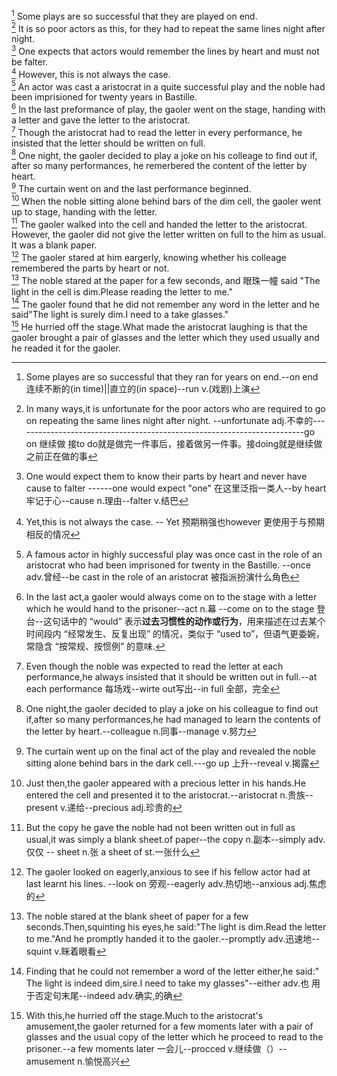 [^1] Some plays are so successful that they are played on end.  
[^2] It is so poor actors as this, for they had to repeat the same lines night after night.  
[^3] One expects that actors would remember the lines by heart and must not be falter.  
[^4] However, this is not always the case.  
[^5] An actor was cast a aristocrat in a quite successful play and the noble had been imprisioned for twenty years in Bastille.  
[^6] In the last preformance of play, the gaoler went on the stage, handing with a letter and gave the letter to the aristocrat.  
[^7] Though the aristocrat had to read the letter in every performance, he insisted that the letter should be written on full.  
[^8] One night, the gaoler decided to play a joke on his colleage to find out if, after so many performances, he remerbered the content of the letter by heart.  
[^9] The curtain went on and the last performance beginned.  
[^10] When the noble sitting alone behind bars of the dim cell, the gaoler went up to stage, handing with the letter.  
[^11] The gaoler walked into the cell and handed the letter to the aristocrat. However, the gaoler did not give the letter written on full to the him as usual. It was a blank paper.  
[^12] The gaoler stared at him eargerly, knowing whether his colleage remembered the parts by heart or not.  
[^13] The noble stared at the paper for a few seconds, and 眼珠一幢 said "The light in the cell is dim.Please reading the letter to me."  
[^14] The gaoler found that he did not remember any word in the letter and he said"The light is surely dim.I need to a take glasses."  
[^15] He hurried off the stage.What made the aristocrat laughing is that the gaoler brought a pair of glasses and the letter which they used usually and he readed it for the gaoler.

[^1]:Some playes are so successful that they ran for years on end.--on end 连续不断的(in time)||直立的(in space)--run v.(戏剧)上演 
[^2]:In many ways,it is unfortunate for the poor actors who are required to go on repeating the same lines night after night. --unfortunate adj.不幸的------------------------------------------------------------------------go on 继续做 接to do就是做完一件事后，接着做另一件事。接doing就是继续做之前正在做的事
[^3]:One would expect them to know their parts by heart and never have cause to falter ------one would expect "one" 在这里泛指一类人--by heart 牢记于心--cause n.理由--falter v.结巴
[^4]:Yet,this is not always the case. -- Yet 预期稍强也however 更使用于与预期相反的情况
[^5]:A famous actor in highly successful play was once cast in the role of an aristocrat who had been imprisoned for twenty in the Bastille.  --once adv.曾经--be cast in the role of an aristocrat 被指派扮演什么角色
[^6]:In the last act,a gaoler would always come on to the stage with a letter which he would hand to the prisoner--act n.幕 --come on to the stage 登台--这句话中的 “would” 表示**过去习惯性的动作或行为**，用来描述在过去某个时间段内 “经常发生、反复出现” 的情况，类似于 “used to”，但语气更委婉，常隐含 “按常规、按惯例” 的意味.
[^7]:Even though the noble was expected to read the letter at each performance,he always insisted that it should be written out in full.--at each performance 每场戏--wirte out写出--in full 全部，完全
[^8]:One night,the gaoler decided to play a joke on his colleague to find out if,after so many performances,he had managed to learn the contents of the letter by heart.--colleague n.同事--manage v.努力
[^9]:The curtain went up on the final act of the play and revealed the noble sitting alone behind bars in the dark cell.---go up 上升--reveal v.揭露
[^10]:Just then,the gaoler appeared with a precious letter in his hands.He entered the cell and presented it to the aristocrat.--aristocrat n.贵族--present v.递给--precious adj.珍贵的
[^11]:But the copy he gave the noble had not been written out in full as usual,it was simply a blank sheet.of paper--the copy n.副本--simply adv.仅仅 -- sheet n.张  a sheet of st.一张什么
[^12]:The gaoler looked on eagerly,anxious to see if his fellow actor had at last learnt his lines. --look on 旁观--eagerly adv.热切地--anxious adj.焦虑的
[^13]:The noble stared at the blank sheet of paper for a few seconds.Then,squinting his eyes,he said:"The light is dim.Read the letter to me."And he promptly handed it to the gaoler.--promptly adv.迅速地--squint v.眯着眼看
[^14]: Finding that he could not remember a word of the letter either,he said:" The light is indeed  dim,sire.I need to take my glasses"--either adv.也 用于否定句末尾--indeed adv.确实,的确
[^15]:With this,he hurried off the stage.Much to the aristocrat's amusement,the gaoler returned for a few moments  later with a pair of glasses and the usual copy of the letter which he proceed to read to the prisoner.--a few moments later 一会儿--procced v.继续做（）-- amusement n.愉悦高兴 